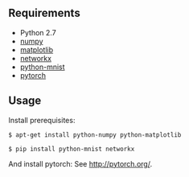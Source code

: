 ## Requirements

- Python 2.7
- [numpy](http://www.numpy.org/)
- [matplotlib](http://matplotlib.org/)
- [networkx](https://networkx.github.io/)
- [python-mnist](https://pypi.python.org/pypi/python-mnist/)
- [pytorch](http://pytorch.org/)

## Usage
Install prerequisites:

	$ apt-get install python-numpy python-matplotlib

	$ pip install python-mnist networkx

And install pytorch: See http://pytorch.org/.
    	
	

